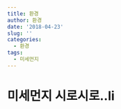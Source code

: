 ```yaml
---
title: 환경
author: 환경
date: '2018-04-23'
slug: ''
categories:
  - 환경
tags:
  - 미세먼지
---
```

# 미세먼지 시로시로..li